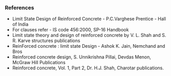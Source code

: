 ### References
- Limit State Design of Reinforced Concrete - P.C.Varghese Prentice - Hall of India
- For clauses refer - IS code 456:2000, SP-16 Handbook
- Limit state theory and design of reinforced concrete by V. L. Shah and S. R. Karve structures publications
- ReinForced concrete : limit state Design - Ashok K. Jain, Nemchand and Bros
- Reinforced concrete design, S. Unnikrishna Pillai, Devdas Menon, McGraw Hill Publications
- Reinforced concrete, Vol. 1, Part 2, Dr. H.J. Shah, Charotar publications.

